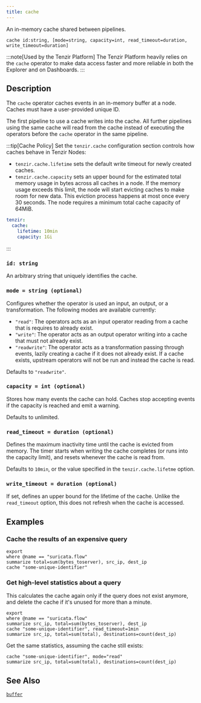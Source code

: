 ```yaml
---
title: cache
---
```


An in-memory cache shared between pipelines.

```tql
cache id:string, [mode=string, capacity=int, read_timeout=duration, write_timeout=duration]
```

:::note[Used by the Tenzir Platform]
The Tenzir Platform heavily relies on the `cache` operator to make data access
faster and more reliable in both the Explorer and on Dashboards.
:::

## Description

The `cache` operator caches events in an in-memory buffer at a node. Caches must
have a user-provided unique ID.

The first pipeline to use a cache writes into the cache. All further pipelines
using the same cache will read from the cache instead of executing the operators
before the `cache` operator in the same pipeline.

:::tip[Cache Policy]
Set the `tenzir.cache` configuration section controls how caches behave in
Tenzir Nodes:
- `tenzir.cache.lifetime` sets the default write timeout for newly created
  caches.
- `tenzir.cache.capacity` sets an upper bound for the estimated total memory
  usage in bytes across all caches in a node. If the memory usage exceeds this
  limit, the node will start evicting caches to make room for new data. This
  eviction process happens at most once every 30 seconds. The node requires a
  minimum total cache capacity of 64MiB.

```yaml
tenzir:
  cache:
    lifetime: 10min
    capacity: 1Gi
```
:::

### `id: string`

An arbitrary string that uniquely identifies the cache.

### `mode = string (optional)`

Configures whether the operator is used an input, an output, or a transformation.
The following modes are available currently:

- `"read"`: The operators acts as an input operator reading from a cache that is
  requires to already exist.
- `"write"`: The operator acts as an output operator writing into a cache that
  must not already exist.
- `"readwrite"`: The operator acts as a transformation passing through events,
  lazily creating a cache if it does not already exist. If a cache exists,
  upstream operators will not be run and instead the cache is read.

Defaults to `"readwrite"`.

### `capacity = int (optional)`

Stores how many events the cache can hold. Caches stop accepting events if the
capacity is reached and emit a warning.

Defaults to unlimited.

### `read_timeout = duration (optional)`

Defines the maximum inactivity time until the cache is evicted from memory. The
timer starts when writing the cache completes (or runs into the capacity limit),
and resets whenever the cache is read from.

Defaults to `10min`, or the value specified in the `tenzir.cache.lifetme`
option.

### `write_timeout = duration (optional)`

If set, defines an upper bound for the lifetime of the cache. Unlike the
`read_timeout` option, this does not refresh when the cache is accessed.

## Examples

### Cache the results of an expensive query

```tql
export
where @name == "suricata.flow"
summarize total=sum(bytes_toserver), src_ip, dest_ip
cache "some-unique-identifier"
```

### Get high-level statistics about a query

This calculates the cache again only if the query does not exist anymore, and
delete the cache if it's unused for more than a minute.

```tql
export
where @name == "suricata.flow"
summarize src_ip, total=sum(bytes_toserver), dest_ip
cache "some-unique-identifier", read_timeout=1min
summarize src_ip, total=sum(total), destinations=count(dest_ip)
```

Get the same statistics, assuming the cache still exists:

```tql
cache "some-unique-identifier", mode="read"
summarize src_ip, total=sum(total), destinations=count(dest_ip)
```

## See Also

[`buffer`](/reference/operators/buffer)
